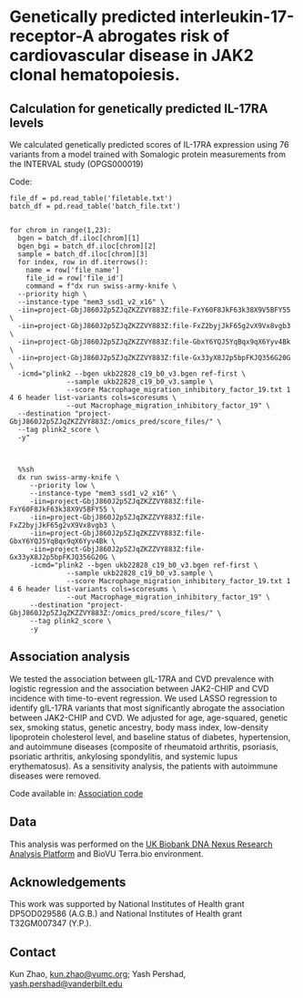 # Genetically predicted interleukin-17-receptor-A abrogates risk of cardiovascular disease in JAK2 clonal hematopoiesis.

## Calculation for genetically predicted IL-17RA levels
We calculated genetically predicted scores of IL-17RA expression using 76 variants from a model trained with Somalogic protein measurements from the INTERVAL study (OPGS000019)

Code:
  

    file_df = pd.read_table('filetable.txt')
    batch_df = pd.read_table('batch_file.txt') 

    
    for chrom in range(1,23): 
      bgen = batch_df.iloc[chrom][1]
      bgen_bgi = batch_df.iloc[chrom][2]
      sample = batch_df.iloc[chrom][3]
      for index, row in df.iterrows():
        name = row['file_name']
        file_id = row['file_id']
        command = f"dx run swiss-army-knife \
      --priority high \
      --instance-type "mem3_ssd1_v2_x16" \
      -iin=project-GbjJ860J2p5ZJqZKZZVY883Z:file-FxY60F8JkF63k38X9V5BFY55 \
      -iin=project-GbjJ860J2p5ZJqZKZZVY883Z:file-FxZ2byjJkF65g2vX9Vx8vgb3 \
      -iin=project-GbjJ860J2p5ZJqZKZZVY883Z:file-GbxY6YQJ5YqBqx9qX6Yyv4Bk \
      -iin=project-GbjJ860J2p5ZJqZKZZVY883Z:file-Gx33yX8J2p5bpFKJQ356G20G \
      -icmd="plink2 --bgen ukb22828_c19_b0_v3.bgen ref-first \
                  --sample ukb22828_c19_b0_v3.sample \
                  --score Macrophage_migration_inhibitory_factor_19.txt 1 4 6 header list-variants cols=scoresums \
                  --out Macrophage_migration_inhibitory_factor_19" \
      --destination "project-GbjJ860J2p5ZJqZKZZVY883Z:/omics_pred/score_files/" \
      --tag plink2_score \
      -y"



      %%sh
      dx run swiss-army-knife \
         --priority low \
         --instance-type "mem3_ssd1_v2_x16" \
         -iin=project-GbjJ860J2p5ZJqZKZZVY883Z:file-FxY60F8JkF63k38X9V5BFY55 \
         -iin=project-GbjJ860J2p5ZJqZKZZVY883Z:file-FxZ2byjJkF65g2vX9Vx8vgb3 \
         -iin=project-GbjJ860J2p5ZJqZKZZVY883Z:file-GbxY6YQJ5YqBqx9qX6Yyv4Bk \
         -iin=project-GbjJ860J2p5ZJqZKZZVY883Z:file-Gx33yX8J2p5bpFKJQ356G20G \
         -icmd="plink2 --bgen ukb22828_c19_b0_v3.bgen ref-first \
                  --sample ukb22828_c19_b0_v3.sample \
                  --score Macrophage_migration_inhibitory_factor_19.txt 1 4 6 header list-variants cols=scoresums \
                  --out Macrophage_migration_inhibitory_factor_19" \
         --destination "project-GbjJ860J2p5ZJqZKZZVY883Z:/omics_pred/score_files/" \
         --tag plink2_score \
         -y


## Association analysis
We tested the association between gIL-17RA and CVD prevalence with logistic regression and the association between JAK2-CHIP and CVD incidence with time-to-event regression. We used LASSO regression to identify gIL-17RA variants that most significantly abrogate the association between JAK2-CHIP and CVD. We adjusted for age, age-squared, genetic sex, smoking status, genetic ancestry, body mass index, low-density lipoprotein cholesterol level, and baseline status of diabetes, hypertension, and autoimmune diseases (composite of rheumatoid arthritis, psoriasis, psoriatic arthritis, ankylosing spondylitis, and systemic lupus erythematosus). As a sensitivity analysis, the patients with autoimmune diseases were removed.

Code available in: [Association code](https://github.com/bicklab/il17ra/blob/main/KZ_Omicspred_association.ipynb)


## Data
This analysis was performed on the [UK Biobank DNA Nexus Research Analysis Platform](https://ukbiobank.dnanexus.com) and BioVU Terra.bio environment.

## Acknowledgements
This work was supported by National Institutes of Health grant DP5OD029586 (A.G.B.) and National Institutes of Health grant T32GM007347 (Y.P.).  

## Contact
Kun Zhao, kun.zhao@vumc.org; Yash Pershad, yash.pershad@vanderbilt.edu
